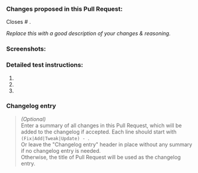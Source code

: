 ### Changes proposed in this Pull Request:

<!-- You can erase any parts of this template not applicable to your Pull Request. -->

Closes # .

_Replace this with a good description of your changes & reasoning._


### Screenshots:

<!--- Optional --->


### Detailed test instructions:

1. 
2. 
3. 


### Changelog entry

> _(Optional)_  
> Enter a summary of all changes in this Pull Request, which will be added to the changelog if accepted. Each line should start with `(Fix|Add|Tweak|Update) - `.  
> Or leave the "Changelog entry" header in place without any summary if no changelog entry is needed.  
> Otherwise, the title of Pull Request will be used as the changelog entry.  
